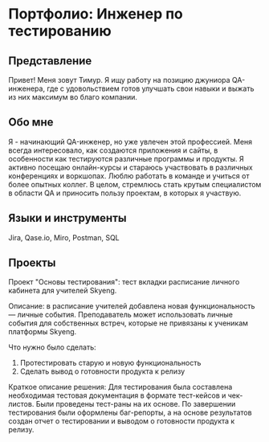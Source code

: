 # Портфолио: Инженер по тестированию

## Представление
Привет! Меня зовут Тимур. 
Я ищу работу на позицию джуниора QA-инженера, где с удовольствием готов улучшать свои навыки и выжать из них максимум во благо компании.

## Обо мне
Я - начинающий QA-инженер, но уже увлечен этой профессией. Меня всегда интересовало, как создаются приложения и сайты, в особенности как тестируются различные программы и продукты. Я активно посещаю онлайн-курсы и стараюсь участвовать в различных конференциях и воркшопах. Люблю работать в команде и учиться от более опытных коллег. В целом, стремлюсь стать крутым специалистом в области QA  и приносить пользу проектам, в которых я участвую.

## Языки и инструменты
Jira, Qase.io, Miro, Postman, SQL

## Проекты
<p>Проект "Основы тестирования": тест вкладки расписание личного кабинета для учителей Skyeng.</p>
<p>Описание: в расписание учителей добавлена новая функциональность — личные события. Преподаватель может использовать личные события для собственных встреч, которые не привязаны к ученикам платформы Skyeng.</p>
<p>Что нужно было сделать:</p>
<ol>
   <li>Протестировать старую и новую функциональность</li>
   <li>Сделать вывод о готовности продукта к релизу</li> 
</ol>
<p>Краткое описание решения: Для тестирования была составлена необходимая тестовая документация в формате тест-кейсов и чек-листов. Были проведены тест-раны на их основе. По завершении тестирования были оформлены баг-репорты, а на основе результатов создан отчет о тестировании и выводом о готовности продукта к релизу.</p>
